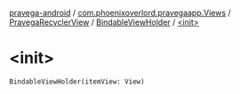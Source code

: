 [pravega-android](../../../index.md) / [com.phoenixoverlord.pravegaapp.Views](../../index.md) / [PravegaRecyclerView](../index.md) / [BindableViewHolder](index.md) / [&lt;init&gt;](./-init-.md)

# &lt;init&gt;

`BindableViewHolder(itemView: View)`